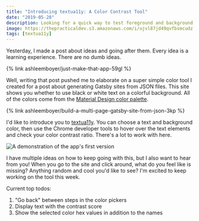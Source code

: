 ```yaml
---
title: "Introducing textua11y: A Color Contrast Tool"
date: "2019-05-28"
description: Looking for a quick way to test foreground and background colors in text-heavy areas of your web application?
image: https://thepracticaldev.s3.amazonaws.com/i/ujvl87jd49qvfbsmcudz.png
tags: [textua11y]
---
```


Yesterday, I made a post about ideas and going after them. Every idea is a learning experience. There are no dumb ideas.

{% link ashleemboyer/just-make-that-app-59gl %}

Well, writing that post pushed me to elaborate on a super simple color tool I created for a post about generating Gatsby sites from JSON files. This site shows you whether to use black or white text on a colorful background. All of the colors come from the [Material Design color palette](https://material.io/tools/color/#!/).

{% link ashleemboyer/build-a-multi-page-gatsby-site-from-json-3kp %}

I'd like to introduce you to [textua11y](https://ashleemboyer.github.io/textua11y/). You can choose a text and background color, then use the Chrome developer tools to hover over the text elements and check your color contrast ratio. There's a lot to work with here.

![A demonstration of the app's first version](https://thepracticaldev.s3.amazonaws.com/i/gzt7rxfx2y83qldxosyw.gif)

I have multiple ideas on how to keep going with this, but I also want to hear from you! When you go to the site and click around, what do you feel like is missing? Anything random and cool you'd like to see? I'm excited to keep working on the tool this week.

Current top todos:

1. "Go back" between steps in the color pickers
2. Display text with the contrast score
3. Show the selected color hex values in addition to the names
